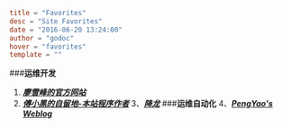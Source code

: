 ```toml
title = "Favorites"
desc = "Site Favorites"
date = "2016-06-20 13:24:00"
author = "godoc"
hover = "favorites"
template = ""
```

###__运维开发__
1. __*[廖雪峰的官方网站](http://www.liaoxuefeng.com "python,javascripts,git")*__
2. __*[傅小黑的自留地-本站程序作者](http://fuxiaohei.me "pugo")*__
3、__*[降龙](http://xianglong.me "python")*__
###__运维自动化__
4、__*[PengYao's Weblog](http://pengyao.org/ "saltstack")*__
